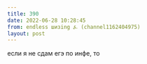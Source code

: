 ```yaml
---
title: 390
date: 2022-06-28 10:28:45
from: endless шизing ⍼ (channel1162404975)
layout: post
---
```


если я не сдам егэ по инфе, то
